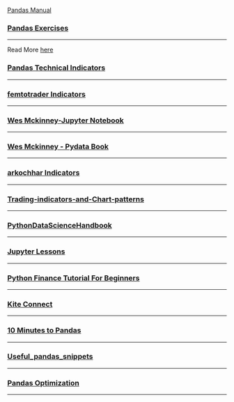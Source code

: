 
[Pandas Manual](http://pandas.pydata.org/pandas-docs/stable/pandas.pdf)

### [Pandas Exercises](https://github.com/guipsamora/pandas_exercises)
***
Read More [here](https://github.com/guipsamora/pandas_exercises#pandas-exercises)


### [Pandas Technical Indicators](https://github.com/Crypto-toolbox/pandas-technical-indicators)
***

### [femtotrader Indicators](https://github.com/femtotrader/pandas_talib/blob/master/pandas_talib/__init__.py)
***

### [Wes Mckinney-Jupyter Notebook](http://nbviewer.jupyter.org/github/pydata/pydata-book/tree/2nd-edition/)
***

### [Wes Mckinney - Pydata Book](https://github.com/wesm/pydata-book)
***

### [arkochhar Indicators](https://github.com/arkochhar/Technical-Indicators)
***

### [Trading-indicators-and-Chart-patterns](https://github.com/techietrader/Trading-indicators-and-Chart-patterns)
***

### [PythonDataScienceHandbook](https://github.com/jakevdp/PythonDataScienceHandbook)
***

### [Jupyter Lessons](http://nbviewer.jupyter.org/urls/bitbucket.org/hrojas/learn-pandas/raw/master/lessons/01%20-%20Lesson.ipynb)
***

### [Python Finance Tutorial For Beginners](https://github.com/datacamp/datacamp-community-tutorials/blob/master/Python%20Finance%20Tutorial%20For%20Beginners/Python%20For%20Finance%20Beginners%20Tutorial.ipynb)
***

### [Kite Connect](https://github.com/zerodhatech/pykiteconnect)
***

### [10 Minutes to Pandas](http://www.jeffreytratner.com/example-pandas-docs/html-minor-doc-fixup-10-25/10min.html)
***

### [Useful_pandas_snippets](https://gist.github.com/bsweger/e5817488d161f37dcbd2)
***



### [Pandas Optimization](https://engineering.upside.com/a-beginners-guide-to-optimizing-pandas-code-for-speed-c09ef2c6a4d6)
***




